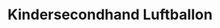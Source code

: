 ---
title: "Kindersecondhand Luftballon"
url: /schneppenhausen/kindersecondhand-luftballon/
shop: Gebrauchtwaren
---